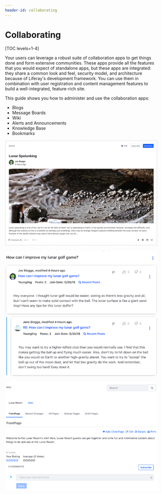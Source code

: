 ```yaml
---
header-id: collaborating
---
```


# Collaborating

[TOC levels=1-4]

Your users can leverage a robust suite of collaboration apps to get things done
and form extensive communities. These apps provide all the features that you
would expect of standalone apps, but these apps are integrated: they share
a common look and feel, security model, and architecture because of Liferay's
development framework. You can use them in combination with user registration
and content management features to build a well-integrated, feature-rich site. 

This guide shows you how to administer and use the collaboration apps: 

-   Blogs
-   Message Boards
-   Wiki
-   Alerts and Announcements
-   Knowledge Base
-   Bookmarks

![Figure 1: This blog entry looks fascinating.](../../../../images/blog-entry-abstract.png)

![Figure 2: This is a great thread.](../../../../images/message-boards-participate-in-threads.png)

![Figure 3: The Wiki widget displays your wiki on a Site page.](../../../../images/wiki-page-full.png)
